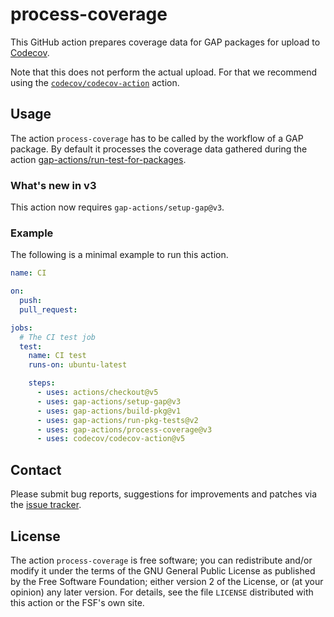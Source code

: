 # process-coverage

This GitHub action prepares coverage data for GAP packages for upload
to [Codecov](https://www.codecov.io/).

Note that this does not perform the actual upload. For that we recommend using
the [`codecov/codecov-action`](https://github.com/codecov/codecov-action) action.

## Usage

The action `process-coverage` has to be called by the workflow of a GAP
package.
By default it processes the coverage data gathered during the action
[gap-actions/run-test-for-packages](https://github.com/gap-actions/run-pkg-tests).

### What's new in v3

This action now requires `gap-actions/setup-gap@v3`.

### Example

The following is a minimal example to run this action.

```yaml
name: CI

on:
  push:
  pull_request:

jobs:
  # The CI test job
  test:
    name: CI test
    runs-on: ubuntu-latest

    steps:
      - uses: actions/checkout@v5
      - uses: gap-actions/setup-gap@v3
      - uses: gap-actions/build-pkg@v1
      - uses: gap-actions/run-pkg-tests@v2
      - uses: gap-actions/process-coverage@v3
      - uses: codecov/codecov-action@v5
```

## Contact
Please submit bug reports, suggestions for improvements and patches via
the [issue tracker](https://github.com/gap-actions/process-coverage/issues).

## License
The action `process-coverage` is free software; you can redistribute
and/or modify it under the terms of the GNU General Public License as published
by the Free Software Foundation; either version 2 of the License, or (at your
opinion) any later version. For details, see the file `LICENSE` distributed
with this action or the FSF's own site.
